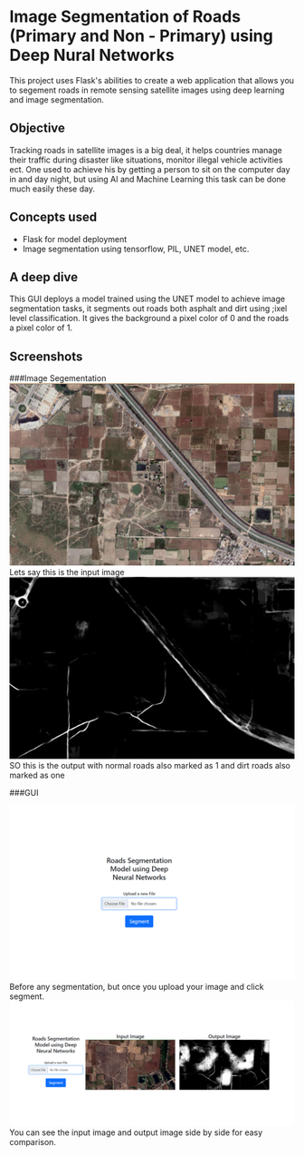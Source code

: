 # Image Segmentation of Roads (Primary and Non - Primary) using Deep Nural Networks

This project uses Flask's abilities to create a web application that allows you to segement roads in remote sensing satellite images using deep learning and image segmentation.

## Objective

Tracking roads in satellite images is a big deal, it helps countries manage their traffic during disaster like situations, monitor illegal vehicle activities ect. One used to achieve his by getting a person to sit on the computer day in and day night, but using AI and Machine Learning this task can be done much easily these day.

## Concepts used

- Flask for model deployment
- Image segmentation using tensorflow, PIL, UNET model, etc.

## A deep dive

This GUI deploys a model trained using the UNET model to achieve image segmentation tasks, it segments out roads both asphalt and dirt using ;ixel level classification. It gives the background a pixel color of 0 and the roads a pixel color of 1.

## Screenshots

###Image Segementation
![Input](Screenshots\one.png)
Lets say this is the input image
![Output](Screenshots\output\one.png)
SO this is the output with normal roads also marked as 1 and dirt roads also marked as one

###GUI

![GUI](Screenshots\GUI\Clean.png)
Before any segmentation, but once you upload your image and click segment.
![GUI](Screenshots\GUI\After.png)
You can see the input image and output image side by side for easy comparison.
